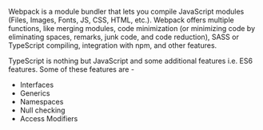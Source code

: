 
Webpack is a module bundler that lets you compile JavaScript modules (Files, Images, Fonts, JS, CSS, HTML, etc.). Webpack offers multiple functions, like merging modules, code minimization (or minimizing code by eliminating spaces, remarks, junk code, and code reduction), SASS or TypeScript compiling, integration with npm, and other features.

TypeScript is nothing but JavaScript and some additional features i.e. ES6 features. Some of these features are - 
* Interfaces
* Generics
* Namespaces
* Null checking
* Access Modifiers


